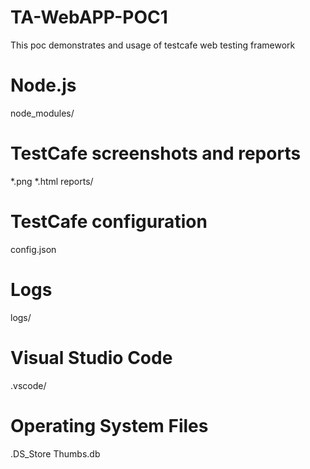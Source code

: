 # TA-WebAPP-POC1

This poc demonstrates and usage of  testcafe web testing framework

# Node.js
node_modules/

# TestCafe screenshots and reports
*.png
*.html
reports/

# TestCafe configuration
config.json

# Logs
logs/

# Visual Studio Code
.vscode/

# Operating System Files
.DS_Store
Thumbs.db
